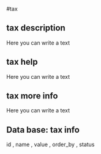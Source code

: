 #tax
## tax description
Here you can write a text

## tax help
Here you can write a text

## tax more info
Here you can write a text

## Data base: tax info
id , 
  name , 
  value , 
  order_by , 
  status 
  